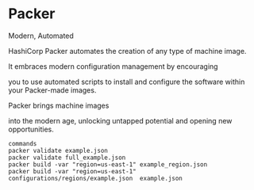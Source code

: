 # Packer
Modern, Automated

 HashiCorp Packer automates the creation of any type of machine image. 
 
 It embraces modern configuration management by encouraging 
 
 you to use automated scripts to install and configure the software within your Packer-made images. 
 
 Packer brings machine images 
 
 into the modern age, unlocking untapped potential and opening new opportunities.
 
    commands 
    packer validate example.json 
    packer validate full_example.json 
    packer build -var "region=us-east-1" example_region.json 
    packer build -var "region=us-east-1" configurations/regions/example.json  example.json
    
    

